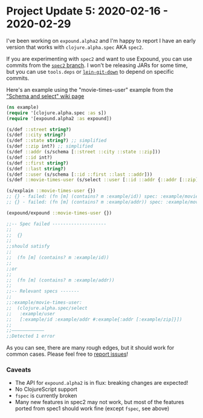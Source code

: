 # Project Update 5: 2020-02-16 - 2020-02-29

I've been working on `expound.alpha2` and I'm happy to report I have an early version that works with `clojure.alpha.spec` AKA `spec2`. 

If you are experimenting with `spec2` and want to use Expound, you can use commits from the [`spec2` branch](https://github.com/bhb/expound/pull/186). I won't be releasing JARs for some time, but you can use `tools.deps` or [`lein-git-down`](https://github.com/reifyhealth/lein-git-down) to depend on specific commits.

Here's an example using the "movie-times-user" example from the ["Schema and select" wiki page](https://github.com/clojure/spec-alpha2/wiki/Schema-and-select)

```clojure
(ns example)
(require '[clojure.alpha.spec :as s])
(require '[expound.alpha2 :as expound])

(s/def ::street string?)
(s/def ::city string?)
(s/def ::state string?) ;; simplified
(s/def ::zip int?) ;; simplified
(s/def ::addr (s/schema [::street ::city ::state ::zip]))
(s/def ::id int?)
(s/def ::first string?)
(s/def ::last string?)
(s/def ::user (s/schema [::id ::first ::last ::addr]))
(s/def ::movie-times-user (s/select ::user [::id ::addr {::addr [::zip]}]))

(s/explain ::movie-times-user {})
;; {} - failed: (fn [m] (contains? m :example/id)) spec: :example/movie-times-user
;; {} - failed: (fn [m] (contains? m :example/addr)) spec: :example/movie-times-user

(expound/expound ::movie-times-user {})

;;-- Spec failed --------------------
;;
;;  {}
;;
;;should satisfy
;;
;;  (fn [m] (contains? m :example/id))
;;
;;or
;;
;;  (fn [m] (contains? m :example/addr))
;;
;;-- Relevant specs -------
;;
;;:example/movie-times-user:
;;  (clojure.alpha.spec/select
;;   :example/user
;;   [:example/id :example/addr #:example{:addr [:example/zip]}])
;;
;;————————————
;;Detected 1 error
```

As you can see, there are many rough edges, but it should work for common cases. Please feel free to [report issues](https://github.com/bhb/expound/issues)!

### Caveats

* The API for `expound.alpha2` is in flux: breaking changes are expected!
* No ClojureScript support
* `fspec` is currently broken
* Many new features in spec2 may not work, but most of the features ported from spec1 should work fine (except `fspec`, see above)